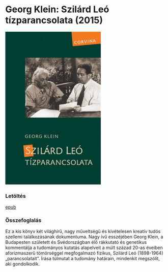 # <a name="id_981">Georg Klein: Szilárd Leó tízparancsolata (2015)</a>
<img src="https://github.com/BercziSandor/calibre_lib/raw/main/Georg%20Klein/Szilard%20Leo%20tizparancsolata%20%28981%29/cover.jpg" alt="cover" width="300"/>

### Letöltés
[epub](https://github.com/BercziSandor/calibre_lib/raw/main/Georg%20Klein/Szilard%20Leo%20tizparancsolata%20%28981%29/Szilard%20Leo%20tizparancsolata%20-%20Georg%20Klein.epub)

### Összefoglalás
<div>
<p>Ez a kis könyv két világhírű, nagy műveltségű és kivételesen kreatív tudós szellemi találkozásának dokumentuma. Nagy ívű esszéjében Georg Klein, a Budapesten született és Svédországban élő rákkutató és genetikus kommentálja a tudományos kutatás alapelveit a múlt század 20-as éveiben aforizmaszerű tömörséggel megfogalmazó fizikus, Szilárd Leó (1898-1964) „parancsolatait”. Írása túlmutat a tudomány határain, mindenkit megszólít, aki gondolkodik.</p></div>

